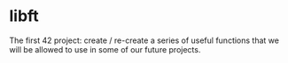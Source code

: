 # libft
The first 42 project: create / re-create a series of useful functions that we will be allowed to use in some of our future projects.
